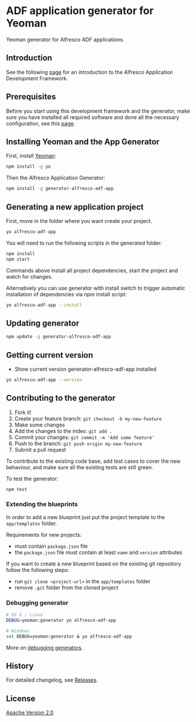 # ADF application generator for Yeoman

Yeoman generator for Alfresco ADF applications.

## Introduction

See the following [page](https://github.com/Alfresco/alfresco-ng2-components/blob/master/INTRODUCTION.md) for an introduction to the Alfresco Application Development Framework.

## Prerequisites

Before you start using this development framework and the generator, make sure you have installed all required software and done all the
necessary configuration, see this [page](https://github.com/Alfresco/app-dev-framework/blob/master/PREREQUISITES.md).

## Installing Yeoman and the App Generator

First, install [Yeoman](http://yeoman.io):

```sh
npm install -g yo
```

Then the Alfresco Application Generator:

```sh
npm install -g generator-alfresco-adf-app
```

## Generating a new application project

First, move in the folder where you want create your project.

```sh
yo alfresco-adf-app
```

You will need to run the following scripts in the generated folder:

```sh
npm install
npm start
```

Commands above install all project dependencies, start the project and watch for changes.

Alternatively you can use generator with install switch to trigger automatic installation of dependencies via npm install script:

```sh
yo alfresco-adf-app --install
```

## Updating generator

```sh
npm update -g generator-alfresco-adf-app
```

## Getting current version

- Show current version generator-alfresco-adf-app installed

```sh
yo alfresco-adf-app --version
```

## Contributing to the generator

1. Fork it!
2. Create your feature branch: `git checkout -b my-new-feature`
3. Make some changes
4. Add the changes to the index: `git add .`
5. Commit your changes: `git commit -m 'Add some feature'`
6. Push to the branch: `git push origin my-new-feature`
7. Submit a pull request

To contribute to the existing code base, add test cases to cover the new behaviour, and make sure all the existing tests are still green.

To test the generator:

```sh
npm test
```

### Extending the blueprints

In order to add a new blueprint just put the project template to the `app/templates` folder.

Requirements for new projects:

- must contain `package.json` file
- the `package.json` file must contain at least `name` and `version` attributes

If you want to create a new blueprint based on the existing git repository follow the following steps:

- run `git clone <project-url>` in the `app/templates` folder
- remove `.git` folder from the cloned project

### Debugging generator

```sh
# OS X / Linux
DEBUG=yeoman:generator yo alfresco-adf-app

# Windows
set DEBUG=yeoman:generator & yo alfresco-adf-app
```

More on [debugging generators](http://yeoman.io/authoring/debugging.html).

## History

For detailed changelog, see [Releases](https://github.com/Alfresco/generator-alfresco-adf-app/releases).

## License

[Apache Version 2.0](https://github.com/alfresco/generator-alfresco-adf-app/blob/master/LICENSE)
